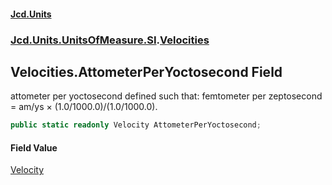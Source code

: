 #### [Jcd.Units](index.md 'index')
### [Jcd.Units.UnitsOfMeasure.SI](Jcd.Units.UnitsOfMeasure.SI.md 'Jcd.Units.UnitsOfMeasure.SI').[Velocities](Velocities.md 'Jcd.Units.UnitsOfMeasure.SI.Velocities')

## Velocities.AttometerPerYoctosecond Field

attometer per yoctosecond defined such that: femtometer per zeptosecond = am/ys × (1.0/1000.0)/(1.0/1000.0).

```csharp
public static readonly Velocity AttometerPerYoctosecond;
```

#### Field Value
[Velocity](Velocity.md 'Jcd.Units.UnitTypes.Velocity')